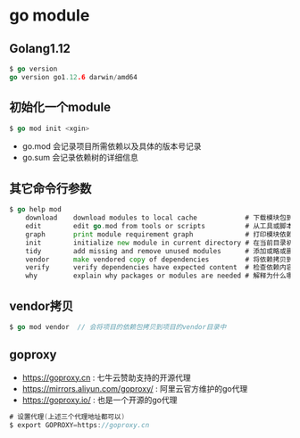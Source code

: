 # go module

## Golang1.12

```go
$ go version
go version go1.12.6 darwin/amd64
```

## 初始化一个module
```go
$ go mod init <xgin> 
```

- go.mod 会记录项目所需依赖以及具体的版本号记录
- go.sum 会记录依赖树的详细信息

## 其它命令行参数
```go
$ go help mod
    download    download modules to local cache            # 下载模块包到本地缓存
    edit        edit go.mod from tools or scripts          # 从工具或脚本中修改go.md内容(暂时没觉得很好用)
    graph       print module requirement graph             # 打印模块依赖树
    init        initialize new module in current directory # 在当前目录初始化一个模块
    tidy        add missing and remove unused modules      # 添加或略或删除不使用的包
    vendor      make vendored copy of dependencies         # 将依赖拷贝到vendor中(会将依赖打包到当前目录下的vendor目录)
    verify      verify dependencies have expected content  # 检查依赖内容
    why         explain why packages or modules are needed # 解释为什么哪些包或者模块被需要

```

## vendor拷贝
```go
$ go mod vendor  // 会将项目的依赖包拷贝到项目的vendor目录中
```


## goproxy

- https://goproxy.cn : 七牛云赞助支持的开源代理
- https://mirrors.aliyun.com/goproxy/ : 阿里云官方维护的go代理
- https://goproxy.io/ : 也是一个开源的go代理

```go
# 设置代理(上述三个代理地址都可以)
$ export GOPROXY=https://goproxy.cn


```